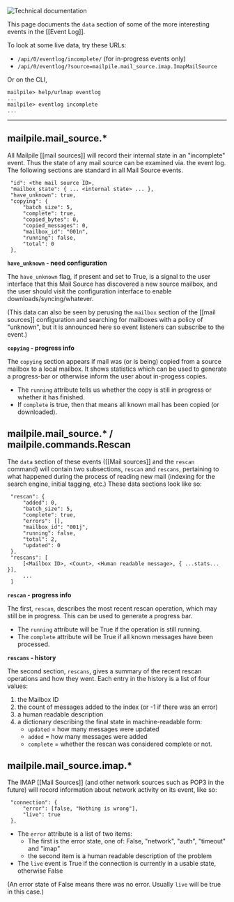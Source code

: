 ![Technical documentation](https://github.com/pagekite/Mailpile/wiki/images/page-technical.png)

This page documents the `data` section of some of the more interesting events in the [[Event Log]].

To look at some live data, try these URLs:

* `/api/0/eventlog/incomplete/` (for in-progress events only)
* `/api/0/eventlog/?source=mailpile.mail_source.imap.ImapMailSource`

Or on the CLI,

    mailpile> help/urlmap eventlog 
    ... 
    mailpile> eventlog incomplete 
    ... 

------------------------------------------------------------------------------

## mailpile.mail_source.*

All Mailpile [[mail sources]] will record their internal state in an "incomplete" event.  Thus the state of any mail source can be examined via. the event log.  The following sections are standard in all Mail Source events.

     "id": <the mail source ID>, 
     "mailbox_state": { ... <internal state> ... },
     "have_unknown": true,
     "copying": {
         "batch_size": 5, 
         "complete": true, 
         "copied_bytes": 0, 
         "copied_messages": 0, 
         "mailbox_id": "001n", 
         "running": false, 
         "total": 0
     }, 

**`have_unknown` - need configuration**

The `have_unknown` flag, if present and set to True, is a signal to the user interface that this Mail Source has discovered a new source mailbox, and the user should visit the configuration interface to enable downloads/syncing/whatever.

(This data can also be seen by perusing the `mailbox` section of the [[mail sources]] configuration and searching for mailboxes with a policy of "unknown", but it is announced here so event listeners can subscribe to the event.)

**`copying` - progress info**

The `copying` section appears if mail was (or is being) copied from a source mailbox to a local mailbox. It shows statistics which can be used to generate a progress-bar or otherwise inform the user about in-progess copies.

* The `running` attribute tells us whether the copy is still in progress or whether it has finished.
* If `complete` is true, then that means all known mail has been copied (or downloaded).


## mailpile.mail_source.* / mailpile.commands.Rescan

The `data` section of these events ([[Mail sources]] and the `rescan` command) will contain two subsections, `rescan` and `rescans`, pertaining to what happened during the process of reading new mail (indexing for the search engine, initial tagging, etc.)  These data sections look like so:

     "rescan": {
         "added": 0, 
         "batch_size": 5, 
         "complete": true, 
         "errors": [], 
         "mailbox_id": "001j", 
         "running": false,
         "total": 2, 
         "updated": 0
     }, 
     "rescans": [
         [<Mailbox ID>, <Count>, <Human readable message>, { ...stats... }],
         ...
     ]

**`rescan` - progress info**

The first, `rescan`, describes the most recent rescan operation, which may still be in progress. This can be used to generate a progress bar.

* The `running` attribute will be True if the operation is still running.
* The `complete` attribute will be True if all known messages have been processed.

**`rescans` - history**

The second section, `rescans`, gives a summary of the recent rescan operations and how they went.  Each entry in the history is a list of four values:

1. the Mailbox ID
2. the count of messages added to the index (or -1 if there was an error)
3. a human readable description
4. a dictionary describing the final state in machine-readable form:
   * `updated` = how many messages were updated
   * `added` = how many messages were added
   * `complete` = whether the rescan was considered complete or not.


## mailpile.mail_source.imap.*

The IMAP [[Mail Sources]] (and other network sources such as POP3 in the future) will record information about network activity on its event, like so:

     "connection": {
         "error": [false, "Nothing is wrong"], 
         "live": true
     }, 

* The `error` attribute is a list of two items:
   * The first is the error state, one of: False, "network", "auth", "timeout" and "imap"
   * the second item is a human readable description of the problem
* The `live` event is True if the connection is currently in a usable state, otherwise False

(An error state of False means there was no error.  Usually `live` will be true in this case.)